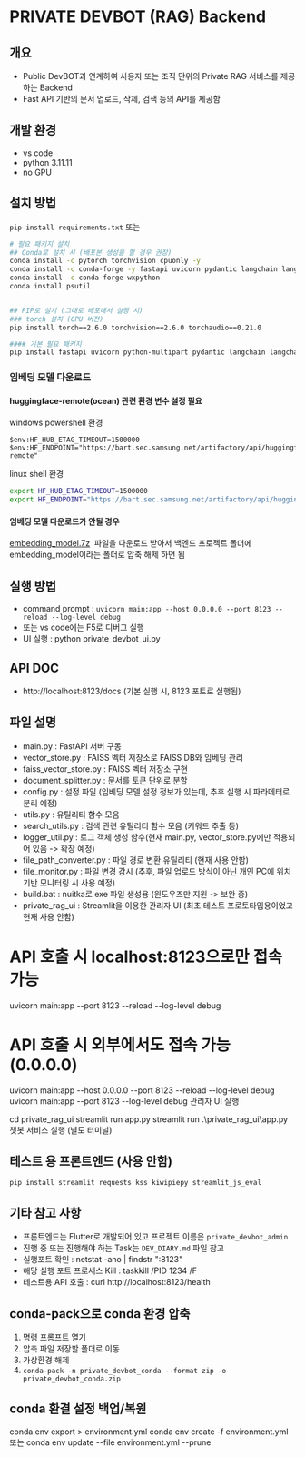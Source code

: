 # PRIVATE DEVBOT (RAG) Backend

## 개요

- Public DevBOT과 연계하여 사용자 또는 조직 단위의 Private RAG 서비스를 제공하는 Backend
- Fast API 기반의 문서 업로드, 삭제, 검색 등의 API를 제공함

## 개발 환경

- vs code
- python 3.11.11
- no GPU

## 설치 방법

`pip install requirements.txt`
또는

```bash
# 필요 패키지 설치
## Conda로 설치 시 (배포본 생성을 할 경우 권장)
conda install -c pytorch torchvision cpuonly -y
conda install -c conda-forge -y fastapi uvicorn pydantic langchain langchain-community langchain-huggingface PyPDF2 docx2txt pandas openpyxl python-pptx faiss-cpu sentence-transformers transformers==4.47.1 watchdog requests chardet easyocr==1.7.0 beautifulsoup4 tabulate textract==1.6.3
conda install -c conda-forge wxpython
conda install psutil


## PIP로 설치 (그대로 배포해서 실행 시)
### torch 설치 (CPU 버전)
pip install torch==2.6.0 torchvision==2.6.0 torchaudio==0.21.0

#### 기본 필요 패키지
pip install fastapi uvicorn python-multipart pydantic langchain langchain-community langchain-huggingface PyPDF2 docx2txt pandas openpyxl python-pptx faiss-cpu sentence-transformers transformers==4.47.1 watchdog requests chardet kiwipiepy ninja easyocr==1.7.0 opencv-python beautifulsoup4 tabulate textract==1.6.3
```

### 임베딩 모델 다운로드

#### huggingface-remote(ocean) 관련 환경 변수 설정 필요

windows powershell 환경

```posh
$env:HF_HUB_ETAG_TIMEOUT=1500000
$env:HF_ENDPOINT="https://bart.sec.samsung.net/artifactory/api/huggingfaceml/huggingface-remote"
```

linux shell 환경

```bash
export HF_HUB_ETAG_TIMEOUT=1500000
export HF_ENDPOINT="https://bart.sec.samsung.net/artifactory/api/huggingfaceml/huggingface-remote"
```

#### 임베딩 모델 다운로드가 안될 경우

[embedding_model.7z](https://github.sec.samsung.net/VD-AIB/private-devbot/releases/download/0.1/embedding_model.7z)  파일을 다운로드 받아서
백엔드 프로젝트 폴더에 embedding_model이라는 폴더로 압축 해제 하면 됨

## 실행 방법

- command prompt : `uvicorn main:app --host 0.0.0.0 --port 8123 --reload --log-level debug`
- 또는 vs code에는 F5로 디버그 실행
- UI 실행 : python private_devbot_ui.py

## API DOC

- http://localhost:8123/docs (기본 실행 시, 8123 포트로 실행됨)

## 파일 설명

- main.py : FastAPI 서버 구동
- vector_store.py : FAISS 벡터 저장소로 FAISS DB와 임베딩 관리
- faiss_vector_store.py : FAISS 벡터 저장소 구현
- document_splitter.py : 문서를 토큰 단위로 분할
- config.py : 설정 파일 (임베딩 모델 설정 정보가 있는데, 추후 실행 시 파라메터로 분리 예정)
- utils.py : 유틸리티 함수 모음
- search_utils.py : 검색 관련 유틸리티 함수 모음 (키워드 추출 등)
- logger_util.py : 로그 객체 생성 함수(현재 main.py, vector_store.py에만 적용되어 있음 -> 확장 예정)
- file_path_converter.py : 파일 경로 변환 유틸리티 (현재 사용 안함)
- file_monitor.py : 파일 변경 감시 (추후, 파일 업로드 방식이 아닌 개인 PC에 위치 기반 모니터링 시 사용 예정)
- build.bat : nuitka로 exe 파일 생성용 (윈도우즈만 지원 -> 보완 중)
- private_rag_ui : Streamlit을 이용한 관리자 UI (최초 테스트 프로토타입용이었고 현재 사용 안함)

# API 호출 시 localhost:8123으로만 접속 가능

uvicorn main:app --port 8123 --reload --log-level debug

# API 호출 시 외부에서도 접속 가능 (0.0.0.0)

uvicorn main:app --host 0.0.0.0 --port 8123 --reload --log-level debug
uvicorn main:app --port 8123 --log-level debug
관리자 UI 실행

cd private_rag_ui
streamlit run app.py
streamlit run .\private_rag_ui\app.py
챗봇 서비스 실행 (별도 터미널)

## 테스트 용 프론트엔드 (사용 안함)

`pip install streamlit requests kss kiwipiepy streamlit_js_eval`

## 기타 참고 사항

- 프론트엔드는 Flutter로 개발되어 있고 프로젝트 이름은 `private_devbot_admin`
- 진행 중 또는 진행해야 하는 Task는 `DEV_DIARY.md` 파일 참고
- 실행포트 확인 : netstat -ano | findstr ":8123"  
- 해당 실행 포트 프로세스 Kill : taskkill /PID 1234 /F
- 테스트용 API 호출 : curl http://localhost:8123/health

## conda-pack으로 conda 환경 압축

1. 명령 프롬프트 열기
2. 압축 파일 저장할 폴더로 이동
3. 가상환경 해제
4. `conda-pack -n private_devbot_conda --format zip -o private_devbot_conda.zip`

## conda 환결 설정 백업/복원

conda env export > environment.yml
conda env create -f environment.yml
또는 conda env update --file environment.yml --prune